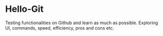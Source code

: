 # Hello-Git
Testing functionalities on Github and learn as much as possible.
Exploring UI, commands, speed, efficiency, pros and cons etc. 
